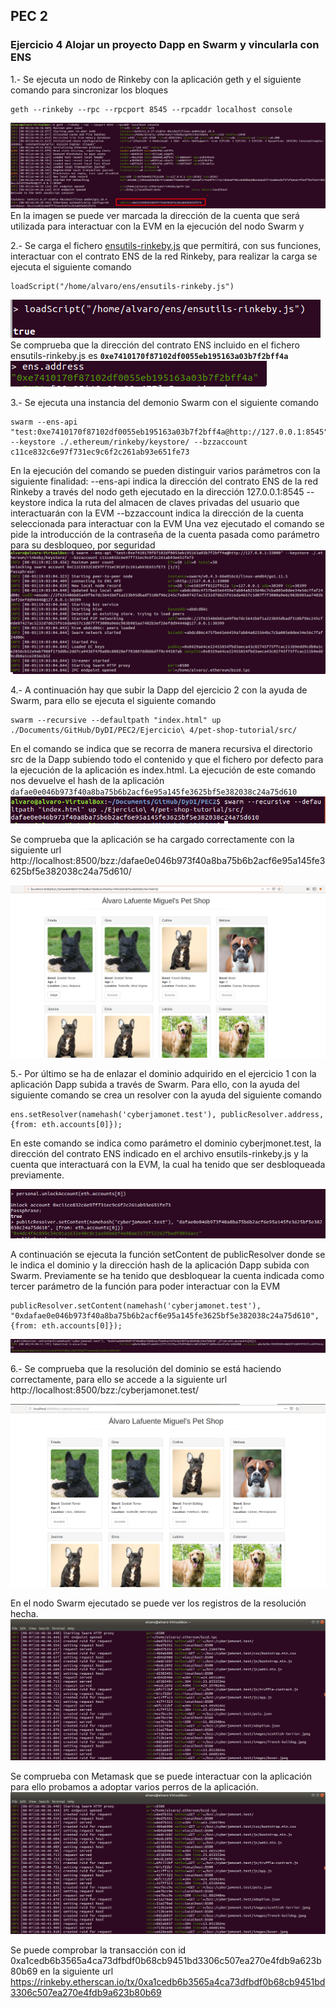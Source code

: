 ## PEC 2

###  Ejercicio 4 Alojar un proyecto Dapp en Swarm y vincularla con ENS

1.- Se ejecuta un nodo de Rinkeby con la aplicación geth y el siguiente comando para sincronizar los bloques
```console
geth --rinkeby --rpc --rpcport 8545 --rpcaddr localhost console
```
![Captura 1](Pantallazos/gethrinkeby.png "Captura 1")
En la imagen se puede ver marcada la dirección de la cuenta que será utilizada para interactuar con la EVM en la ejecución del nodo Swarm y 

2.- Se carga el fichero [ensutils-rinkeby.js](ensutils-rinkeby.js) que permitirá, con sus funciones, interactuar con el contrato ENS de la red Rinkeby, para realizar la carga se ejecuta el siguiente comando 
```console
loadScript("/home/alvaro/ens/ensutils-rinkeby.js")
```
![Captura 2](Pantallazos/LoadScript.png "Captura 2")
Se comprueba que la dirección del contrato ENS incluido en el fichero ensutils-rinkeby.js es **``0xe7410170f87102df0055eb195163a03b7f2bff4a``**
![Captura 3](Pantallazos/ens-address.png "Captura 3")

3.- Se ejecuta una instancia del demonio Swarm con el siguiente comando 
```console
swarm --ens-api "test:0xe7410170f87102df0055eb195163a03b7f2bff4a@http://127.0.0.1:8545" --keystore ./.ethereum/rinkeby/keystore/ --bzzaccount c11ce832c6e97f731ec9c6f2c261ab93e651fe73
```
En la ejecución del comando se pueden distinguir varios parámetros con la siguiente finalidad:
--ens-api indica la dirección del contrato ENS de la red Rinkeby a través del nodo geth ejecutado en la dirección 127.0.0.1:8545
--keystore indica la ruta del almacen de claves privadas del usuario que interactuarán con la EVM
--bzzaccount indica la dirección de la cuenta seleccionada para interactuar con la EVM 
Una vez ejecutado el comando se pide la introducción de la contraseña de la cuenta pasada como parámetro para su desbloqueo, por seguridad
![Captura 4](Pantallazos/swarm.png "Captura 4")

4.- A continuación hay que subir la Dapp del ejercicio 2 con la ayuda de Swarm, para ello se ejecuta el siguiente comando
```console
swarm --recursive --defaultpath "index.html" up ./Documents/GitHub/DyDI/PEC2/Ejercicio\ 4/pet-shop-tutorial/src/
```
En el comando se indica que se recorra de manera recursiva el directorio src de la Dapp subiendo todo el contenido y que el fichero por defecto para la ejecución de la aplicación es index.html.
La ejecución de este comando nos devuelve el hash de la aplicación ```dafae0e046b973f40a8ba75b6b2acf6e95a145fe3625bf5e382038c24a75d610 ```
![Captura 5](Pantallazos/swarmup.png "Captura 5")

Se comprueba que la aplicación se ha cargado correctamente con la siguiente url http://localhost:8500/bzz:/dafae0e046b973f40a8ba75b6b2acf6e95a145fe3625bf5e382038c24a75d610/

![Captura 6](Pantallazos/urlpetshop.png "Captura 6")

5.- Por último se ha de enlazar el dominio adquirido en el ejercicio 1 con la aplicación Dapp subida a través de Swarm. Para ello, con la ayuda del siguiente comando se crea un resolver con la ayuda del siguiente comando 
```console
ens.setResolver(namehash('cyberjamonet.test'), publicResolver.address, {from: eth.accounts[0]});
```
En este comando se indica como parámetro el dominio cyberjmonet.test, la dirección del contrato ENS indicado en el archivo ensutils-rinkeby.js y la cuenta que interactuará con la EVM, la cual ha tenido que ser desbloqueada previamente.

![Captura 7](Pantallazos/setresolver.png "Captura 7")

A continuación se ejecuta la función setContent de publicResolver donde se le indica el dominio y la dirección hash de la aplicación Dapp subida con Swarm. Previamente se ha tenido que desbloquear la cuenta indicada como tercer parámetro de la función para poder interactuar con la EVM
```console
publicResolver.setContent(namehash('cyberjamonet.test'), "0xdafae0e046b973f40a8ba75b6b2acf6e95a145fe3625bf5e382038c24a75d610", {from: eth.accounts[0]});
```
![Captura 8](Pantallazos/publicresolver.png "Captura 8")

6.- Se comprueba que la resolución del dominio se está haciendo correctamente, para ello se accede a la siguiente url http://localhost:8500/bzz:/cyberjamonet.test/

![Captura 9](Pantallazos/cyberjamonet-test-petshop.png "Captura 9")

En el nodo Swarm ejecutado se puede ver los registros de la resolución hecha.
![Captura 10](Pantallazos/swarm-console.png "Captura 10")

Se comprueba con Metamask que se puede interactuar con la aplicación para ello probamos a adoptar varios perros de la aplicación.
![Captura 11](Pantallazos/swarm-console.png "Captura 11")

Se puede comprobar la transacción con id 0xa1cedb6b3565a4ca73dfbdf0b68cb9451bd3306c507ea270e4fdb9a623b80b69 en la siguiente url https://rinkeby.etherscan.io/tx/0xa1cedb6b3565a4ca73dfbdf0b68cb9451bd3306c507ea270e4fdb9a623b80b69
